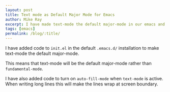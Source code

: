 ```yaml
---
layout: post
title: Text mode as Default Major Mode for Emacs
author: Mike Ray
excerpt: I have made text-mode the default major-mode in our emacs and emacspeak installations
tags: [emacs]
permalink: /blog/:title/
---
```



I have added code to `init.el` in the default `.emacs.d/` installation to make text-mode the default 
major-mode.

This means that text-mode will be the default major-mode rather than `fundamental-mode`.

I have also added code to turn on `auto-fill-mode` when `text-mode` is active. When writing long 
lines this will make the lines wrap at screen boundary.


